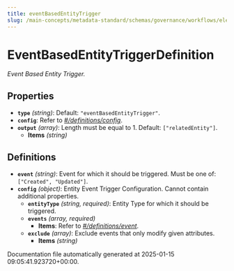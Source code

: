```yaml
---
title: eventBasedEntityTrigger
slug: /main-concepts/metadata-standard/schemas/governance/workflows/elements/triggers/eventbasedentitytrigger
---
```


# EventBasedEntityTriggerDefinition

*Event Based Entity Trigger.*

## Properties

- **`type`** *(string)*: Default: `"eventBasedEntityTrigger"`.
- **`config`**: Refer to *[#/definitions/config](#definitions/config)*.
- **`output`** *(array)*: Length must be equal to 1. Default: `["relatedEntity"]`.
  - **Items** *(string)*
## Definitions

- **`event`** *(string)*: Event for which it should be triggered. Must be one of: `["Created", "Updated"]`.
- **`config`** *(object)*: Entity Event Trigger Configuration. Cannot contain additional properties.
  - **`entityType`** *(string, required)*: Entity Type for which it should be triggered.
  - **`events`** *(array, required)*
    - **Items**: Refer to *[#/definitions/event](#definitions/event)*.
  - **`exclude`** *(array)*: Exclude events that only modify given attributes.
    - **Items** *(string)*


Documentation file automatically generated at 2025-01-15 09:05:41.923720+00:00.

